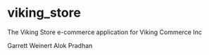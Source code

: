 viking_store
============

The Viking Store e-commerce application for Viking Commerce Inc

Garrett Weinert
Alok Pradhan

